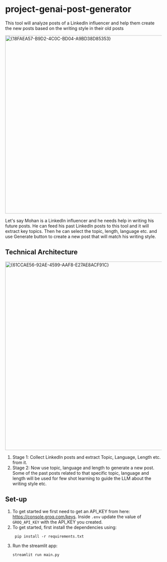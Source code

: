 # project-genai-post-generator
This tool will analyze posts of a LinkedIn influencer and help them create the new posts based on the writing style in their old posts  

<img width="1150" height="572" alt="{18FAEA57-B9D2-4C0C-BD04-A9BD38D85353}" src="https://github.com/user-attachments/assets/1948385a-5ce0-4308-8ba5-e281ca697564" />


Let's say Mohan is a LinkedIn influencer and he needs help in writing his future posts. He can feed his past LinkedIn posts to this tool and it will extract key topics. Then he can select the topic, length, language etc. and use Generate button to create a new post that will match his writing style. 

## Technical Architecture
<img width="997" height="605" alt="{61CCAE56-92AE-4599-AAF8-E27AE8ACF91C}" src="https://github.com/user-attachments/assets/29669543-11a6-4485-bb45-9a378be5019f" />


1. Stage 1: Collect LinkedIn posts and extract Topic, Language, Length etc. from it.
1. Stage 2: Now use topic, language and length to generate a new post. Some of the past posts related to that specific topic, language and length will be used for few shot learning to guide the LLM about the writing style etc.

## Set-up
1. To get started we first need to get an API_KEY from here: https://console.groq.com/keys. Inside `.env` update the value of `GROQ_API_KEY` with the API_KEY you created. 
2. To get started, first install the dependencies using:
    ```commandline
     pip install -r requirements.txt
    ```
3. Run the streamlit app:
   ```commandline
   streamlit run main.py
   ```



